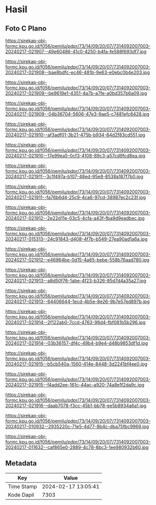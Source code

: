 # Hasil

## Foto C Plano

https://sirekap-obj-formc.kpu.go.id/f056/pemilu/pdpr/73/14/09/20/07/7314092007003-20240217-021907--49e60486-41c0-4250-b4fa-fe588f693df7.jpg

https://sirekap-obj-formc.kpu.go.id/f056/pemilu/pdpr/73/14/09/20/07/7314092007003-20240217-021908--bae8bdfc-ec46-481b-9e63-e0ebc0b4e203.jpg

https://sirekap-obj-formc.kpu.go.id/f056/pemilu/pdpr/73/14/09/20/07/7314092007003-20240217-021909--be9619e1-4351-4a7b-a7fe-a0bd357b6a09.jpg

https://sirekap-obj-formc.kpu.go.id/f056/pemilu/pdpr/73/14/09/20/07/7314092007003-20240217-021909--04b36704-5606-47e3-9ae5-c7481efc6428.jpg

https://sirekap-obj-formc.kpu.go.id/f056/pemilu/pdpr/73/14/09/20/07/7314092007003-20240217-021910--af3adf01-3b21-475b-b934-84d2f83cd551.jpg

https://sirekap-obj-formc.kpu.go.id/f056/pemilu/pdpr/73/14/09/20/07/7314092007003-20240217-021910--17e99ea5-0cf3-4108-89c3-a57cd9fcd8ea.jpg

https://sirekap-obj-formc.kpu.go.id/f056/pemilu/pdpr/73/14/09/20/07/7314092007003-20240217-021911--3c1f497a-b107-48ed-95e8-8538a187f7b0.jpg

https://sirekap-obj-formc.kpu.go.id/f056/pemilu/pdpr/73/14/09/20/07/7314092007003-20240217-021911--fa76b6d4-25c9-4ca6-97cd-38987ec2c23f.jpg

https://sirekap-obj-formc.kpu.go.id/f056/pemilu/pdpr/73/14/09/20/07/7314092007003-20240217-021912--2e22d11e-03c5-4cfa-a43f-fba9d9eadbec.jpg

https://sirekap-obj-formc.kpu.go.id/f056/pemilu/pdpr/73/14/09/20/07/7314092007003-20240217-015313--24c91843-d408-4f7b-b549-27ea90ad1a6a.jpg

https://sirekap-obj-formc.kpu.go.id/f056/pemilu/pdpr/73/14/09/20/07/7314092007003-20240217-021912--e46964be-0d15-4a65-bebe-558b76aad780.jpg

https://sirekap-obj-formc.kpu.go.id/f056/pemilu/pdpr/73/14/09/20/07/7314092007003-20240217-021913--a8d50f76-1abe-4f23-b326-85d7d4a35a27.jpg

https://sirekap-obj-formc.kpu.go.id/f056/pemilu/pdpr/73/14/09/20/07/7314092007003-20240217-021913--64406644-1ecd-4b5e-8e26-9b7e57ed897b.jpg

https://sirekap-obj-formc.kpu.go.id/f056/pemilu/pdpr/73/14/09/20/07/7314092007003-20240217-021914--2f122ab0-7ccd-4763-98d4-fbf081b5b296.jpg

https://sirekap-obj-formc.kpu.go.id/f056/pemilu/pdpr/73/14/09/20/07/7314092007003-20240217-021914--03b36157-df4c-49b4-b9e4-d48b9853df1d.jpg

https://sirekap-obj-formc.kpu.go.id/f056/pemilu/pdpr/73/14/09/20/07/7314092007003-20240217-021915--b5cb540a-1560-414e-8448-3d2241bf4ee0.jpg

https://sirekap-obj-formc.kpu.go.id/f056/pemilu/pdpr/73/14/09/20/07/7314092007003-20240217-021915--f4add2ee-161c-44ac-a920-74a8e1f2da9c.jpg

https://sirekap-obj-formc.kpu.go.id/f056/pemilu/pdpr/73/14/09/20/07/7314092007003-20240217-021916--daab7078-f3cc-45b1-bb78-ee5b8934a6a1.jpg

https://sirekap-obj-formc.kpu.go.id/f056/pemilu/pdpr/73/14/09/20/07/7314092007003-20240217-010932--2935220c-71e5-4d77-8b4c-dba75fbc9969.jpg

https://sirekap-obj-formc.kpu.go.id/f056/pemilu/pdpr/73/14/09/20/07/7314092007003-20240217-011632--caf865e0-2889-4c78-8bc3-1ee980932b60.jpg


## Metadata

| Key        | Value               |
| ---------- | ------------------- |
| Time Stamp | 2024-02-17 13:05:41 |
| Kode Dapil | 7303                |



